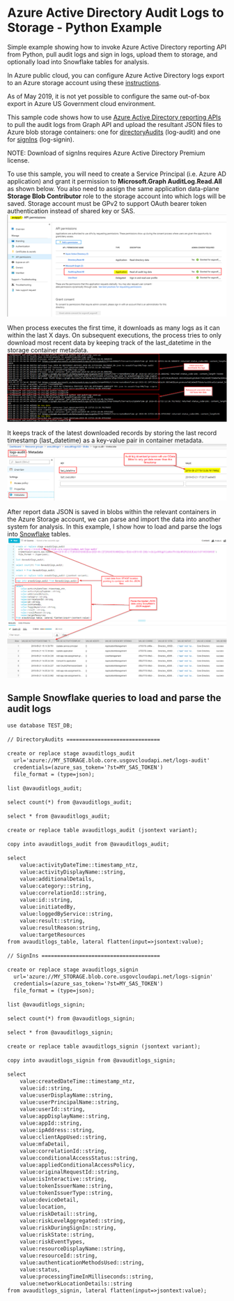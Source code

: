 # Azure Active Directory Audit Logs to Storage - Python Example
Simple example showing how to invoke Azure Active Directory reporting API from Python, pull audit logs and sign in logs, upload them to storage, and optionally load into Snowflake tables for analysis.

In Azure public cloud, you can configure Azure Active Directory logs export to an Azure storage account using these [instructions](https://docs.microsoft.com/en-us/azure/active-directory/reports-monitoring/quickstart-azure-monitor-route-logs-to-storage-account).

As of May 2019, it is not yet possible to configure the same out-of-box export in Azure US Government cloud environment.

This sample code shows how to use [Azure Active Directory reporting APIs](https://docs.microsoft.com/en-us/azure/active-directory/reports-monitoring/concept-reporting-api) to pull the audit logs from Graph API and upload the resultant JSON files to Azure blob storage containers: one for [directoryAudits](https://docs.microsoft.com/en-us/graph/api/directoryaudit-list?view=graph-rest-beta&tabs=cs) (log-audit) and one for [signIns](https://docs.microsoft.com/en-us/graph/api/signin-list?view=graph-rest-beta&tabs=cs) (log-signin). 

NOTE: Download of signIns requires Azure Active Directory Premium license.

To use this sample, you will need to create a Service Principal (i.e. Azure AD application) and grant it permission to **Microsoft.Graph AuditLog.Read.All** as shown below. You also need to assign the same application data-plane **Storage Blob Contributor** role to the storage account into which logs will be saved. Storage account must be GPv2 to support OAuth bearer token authentication instead of shared key or SAS.
![](images/app-permission.png)

When process executes the first time, it downloads as many logs as it can within the last X days. On subsequent executions, the process tries to only download most recent data by keeping track of the last_datetime in the storage container metadata.
![](images/sample-execution.png)

It keeps track of the latest downloaded records by storing the last record timestamp (last_datetime) as a key-value pair in container metadata.
![](images/container-metadata.png)

After report data JSON is saved in blobs within the relevant containers in the Azure Storage account, we can parse and import the data into another system for analysis. In this example, I show how to load and parse the logs into [Snowflake](http://www.snowflake.net/) tables. 
![](images/snowflake-query-audit.png)

## Sample Snowflake queries to load and parse the audit logs
```
use database TEST_DB;

// DirectoryAudits ==============================

create or replace stage avauditlogs_audit
  url='azure://MY_STORAGE.blob.core.usgovcloudapi.net/logs-audit'
  credentials=(azure_sas_token='?st=MY_SAS_TOKEN')
  file_format = (type=json);
  
list @avauditlogs_audit;

select count(*) from @avauditlogs_audit;

select * from @avauditlogs_audit;

create or replace table avauditlogs_audit (jsontext variant);

copy into avauditlogs_audit from @avauditlogs_audit;

select
    value:activityDateTime::timestamp_ntz,
    value:activityDisplayName::string,
    value:additionalDetails,
    value:category::string,
    value:correlationId::string,
    value:id::string,
    value:initiatedBy,
    value:loggedByService::string,
    value:result::string,
    value:resultReason:string,
    value:targetResources
from avauditlogs_table, lateral flatten(input=>jsontext:value);

// SignIns ======================================

create or replace stage avauditlogs_signin
  url='azure://MY_STORAGE.blob.core.usgovcloudapi.net/logs-signin'
  credentials=(azure_sas_token='?st=MY_SAS_TOKEN')
  file_format = (type=json);

list @avauditlogs_signin;

select count(*) from @avauditlogs_signin;

select * from @avauditlogs_signin;

create or replace table avauditlogs_signin (jsontext variant);

copy into avauditlogs_signin from @avauditlogs_signin;

select
    value:createdDateTime::timestamp_ntz,
    value:id::string,
    value:userDisplayName::string,
    value:userPrincipalName::string,
    value:userId::string,
    value:appDisplayName::string,
    value:appId::string,
    value:ipAddress::string,
    value:clientAppUsed::string,
    value:mfaDetail,
    value:correlationId::string,
    value:conditionalAccessStatus::string,
    value:appliedConditionalAccessPolicy,
    value:originalRequestId::string,
    value:isInteractive::string,
    value:tokenIssuerName::string,
    value:tokenIssuerType::string,
    value:deviceDetail,
    value:location,
    value:riskDetail::string,
    value:riskLevelAggregated::string,
    value:riskDuringSignIn::string,
    value:riskState::string,
    value:riskEventTypes,
    value:resourceDisplayName::string,
    value:resourceId::string,
    value:authenticationMethodsUsed::string,
    value:status,
    value:processingTimeInMilliseconds::string,
    value:networkLocationDetails::string
from avauditlogs_signin, lateral flatten(input=>jsontext:value);
```
